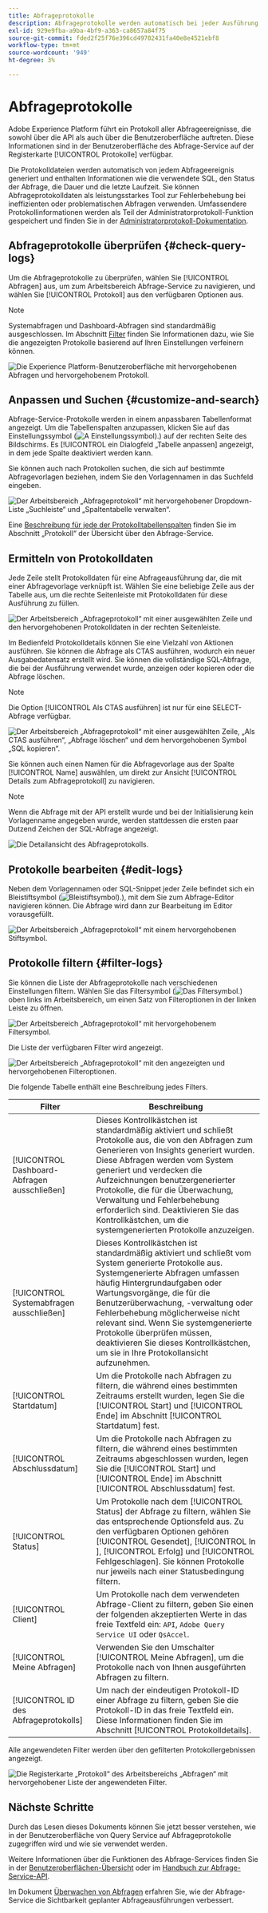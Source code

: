 ```yaml
---
title: Abfrageprotokolle
description: Abfrageprotokolle werden automatisch bei jeder Ausführung einer Abfrage generiert und stehen über die Benutzeroberfläche zur Fehlerbehebung zur Verfügung. In diesem Dokument wird beschrieben, wie Sie den Abschnitt Query Service-Protokolle der Benutzeroberfläche verwenden und darin navigieren.
exl-id: 929e9fba-a9ba-4bf9-a363-ca8657a84f75
source-git-commit: fded2f25f76e396cd49702431fa40e8e4521ebf8
workflow-type: tm+mt
source-wordcount: '949'
ht-degree: 3%

---
```


# Abfrageprotokolle

Adobe Experience Platform führt ein Protokoll aller Abfrageereignisse, die sowohl über die API als auch über die Benutzeroberfläche auftreten. Diese Informationen sind in der Benutzeroberfläche des Abfrage-Service auf der Registerkarte [!UICONTROL Protokolle] verfügbar.

Die Protokolldateien werden automatisch von jedem Abfrageereignis generiert und enthalten Informationen wie die verwendete SQL, den Status der Abfrage, die Dauer und die letzte Laufzeit. Sie können Abfrageprotokolldaten als leistungsstarkes Tool zur Fehlerbehebung bei ineffizienten oder problematischen Abfragen verwenden. Umfassendere Protokollinformationen werden als Teil der Administratorprotokoll-Funktion gespeichert und finden Sie in der [Administratorprotokoll-Dokumentation](../../landing/governance-privacy-security/audit-logs/overview.md).

## Abfrageprotokolle überprüfen {#check-query-logs}

Um die Abfrageprotokolle zu überprüfen, wählen Sie [!UICONTROL Abfragen] aus, um zum Arbeitsbereich Abfrage-Service zu navigieren, und wählen Sie [!UICONTROL Protokoll] aus den verfügbaren Optionen aus.

>[!NOTE]
>
>Systemabfragen und Dashboard-Abfragen sind standardmäßig ausgeschlossen. Im Abschnitt [Filter](#filter-logs) finden Sie Informationen dazu, wie Sie die angezeigten Protokolle basierend auf Ihren Einstellungen verfeinern können.

![Die Experience Platform-Benutzeroberfläche mit hervorgehobenen Abfragen und hervorgehobenem Protokoll.](../images/ui/query-log/logs.png)

## Anpassen und Suchen {#customize-and-search}

Abfrage-Service-Protokolle werden in einem anpassbaren Tabellenformat angezeigt. Um die Tabellenspalten anzupassen, klicken Sie auf das Einstellungssymbol (![A Einstellungssymbol).](/help/images/icons/column-settings.png)) auf der rechten Seite des Bildschirms. Es [!UICONTROL  ein Dialogfeld „Tabelle anpassen] angezeigt, in dem jede Spalte deaktiviert werden kann.

Sie können auch nach Protokollen suchen, die sich auf bestimmte Abfragevorlagen beziehen, indem Sie den Vorlagennamen in das Suchfeld eingeben.

![Der Arbeitsbereich „Abfrageprotokoll“ mit hervorgehobener Dropdown-Liste „Suchleiste“ und „Spaltentabelle verwalten“.](../images/ui/query-log/customize-logs.png)

Eine [Beschreibung für jede der Protokolltabellenspalten](./overview.md#log) finden Sie im Abschnitt „Protokoll“ der Übersicht über den Abfrage-Service.

## Ermitteln von Protokolldaten

Jede Zeile stellt Protokolldaten für eine Abfrageausführung dar, die mit einer Abfragevorlage verknüpft ist. Wählen Sie eine beliebige Zeile aus der Tabelle aus, um die rechte Seitenleiste mit Protokolldaten für diese Ausführung zu füllen.

![Der Arbeitsbereich „Abfrageprotokoll“ mit einer ausgewählten Zeile und den hervorgehobenen Protokolldaten in der rechten Seitenleiste.](../images/ui/query-log/log-details.png)

Im Bedienfeld Protokolldetails können Sie eine Vielzahl von Aktionen ausführen. Sie können die Abfrage als CTAS ausführen, wodurch ein neuer Ausgabedatensatz erstellt wird. Sie können die vollständige SQL-Abfrage, die bei der Ausführung verwendet wurde, anzeigen oder kopieren oder die Abfrage löschen.

>[!NOTE]
>
>Die Option [!UICONTROL Als CTAS ausführen] ist nur für eine SELECT-Abfrage verfügbar.

![Der Arbeitsbereich „Abfrageprotokoll“ mit einer ausgewählten Zeile, „Als CTAS ausführen“, „Abfrage löschen“ und dem hervorgehobenen Symbol „SQL kopieren“.](../images/ui/query-log/edit-output-dataset.png)

Sie können auch einen Namen für die Abfragevorlage aus der Spalte [!UICONTROL Name] auswählen, um direkt zur Ansicht [!UICONTROL Details zum Abfrageprotokoll] zu navigieren.

>[!NOTE]
>
>Wenn die Abfrage mit der API erstellt wurde und bei der Initialisierung kein Vorlagenname angegeben wurde, werden stattdessen die ersten paar Dutzend Zeichen der SQL-Abfrage angezeigt.

![Die Detailansicht des Abfrageprotokolls.](../images/ui/query-log/query-log-details.png)

## Protokolle bearbeiten {#edit-logs}

Neben dem Vorlagennamen oder SQL-Snippet jeder Zeile befindet sich ein Bleistiftsymbol (![Bleistiftsymbol).](/help/images/icons/edit.png)), mit dem Sie zum Abfrage-Editor navigieren können. Die Abfrage wird dann zur Bearbeitung im Editor vorausgefüllt.

![Der Arbeitsbereich „Abfrageprotokoll“ mit einem hervorgehobenen Stiftsymbol.](../images/ui/query-log/edit-query.png)

## Protokolle filtern {#filter-logs}

Sie können die Liste der Abfrageprotokolle nach verschiedenen Einstellungen filtern. Wählen Sie das Filtersymbol (![Das Filtersymbol.](/help/images/icons/filter.png)) oben links im Arbeitsbereich, um einen Satz von Filteroptionen in der linken Leiste zu öffnen.

![Der Arbeitsbereich „Abfrageprotokoll“ mit hervorgehobenem Filtersymbol.](../images/ui/query-log/log-filter.png)

Die Liste der verfügbaren Filter wird angezeigt.

![Der Arbeitsbereich „Abfrageprotokoll“ mit den angezeigten und hervorgehobenen Filteroptionen.](../images/ui/query-log/log-filter-settings.png)

Die folgende Tabelle enthält eine Beschreibung jedes Filters.

| Filter | Beschreibung |
| ------ | ----------- |
| [!UICONTROL Dashboard-Abfragen ausschließen] | Dieses Kontrollkästchen ist standardmäßig aktiviert und schließt Protokolle aus, die von den Abfragen zum Generieren von Insights generiert wurden. Diese Abfragen werden vom System generiert und verdecken die Aufzeichnungen benutzergenerierter Protokolle, die für die Überwachung, Verwaltung und Fehlerbehebung erforderlich sind. Deaktivieren Sie das Kontrollkästchen, um die systemgenerierten Protokolle anzuzeigen. |
| [!UICONTROL Systemabfragen ausschließen] | Dieses Kontrollkästchen ist standardmäßig aktiviert und schließt vom System generierte Protokolle aus. Systemgenerierte Abfragen umfassen häufig Hintergrundaufgaben oder Wartungsvorgänge, die für die Benutzerüberwachung, -verwaltung oder Fehlerbehebung möglicherweise nicht relevant sind. Wenn Sie systemgenerierte Protokolle überprüfen müssen, deaktivieren Sie dieses Kontrollkästchen, um sie in Ihre Protokollansicht aufzunehmen. |
| [!UICONTROL Startdatum] | Um die Protokolle nach Abfragen zu filtern, die während eines bestimmten Zeitraums erstellt wurden, legen Sie die [!UICONTROL Start] und [!UICONTROL Ende] im Abschnitt [!UICONTROL Startdatum] fest. |
| [!UICONTROL Abschlussdatum] | Um die Protokolle nach Abfragen zu filtern, die während eines bestimmten Zeitraums abgeschlossen wurden, legen Sie die [!UICONTROL Start] und [!UICONTROL Ende] im Abschnitt [!UICONTROL Abschlussdatum] fest. |
| [!UICONTROL Status] | Um Protokolle nach dem [!UICONTROL Status] der Abfrage zu filtern, wählen Sie das entsprechende Optionsfeld aus. Zu den verfügbaren Optionen gehören [!UICONTROL Gesendet], [!UICONTROL In ], [!UICONTROL Erfolg] und [!UICONTROL Fehlgeschlagen]. Sie können Protokolle nur jeweils nach einer Statusbedingung filtern. |
| [!UICONTROL Client] | Um Protokolle nach dem verwendeten Abfrage-Client zu filtern, geben Sie einen der folgenden akzeptierten Werte in das freie Textfeld ein: `API`, `Adobe Query Service UI` oder `QsAccel`. |
| [!UICONTROL Meine Abfragen] | Verwenden Sie den Umschalter [!UICONTROL Meine Abfragen], um die Protokolle nach von Ihnen ausgeführten Abfragen zu filtern. |
| [!UICONTROL ID des Abfrageprotokolls] | Um nach der eindeutigen Protokoll-ID einer Abfrage zu filtern, geben Sie die Protokoll-ID in das freie Textfeld ein. Diese Informationen finden Sie im Abschnitt [!UICONTROL Protokolldetails]. |

Alle angewendeten Filter werden über den gefilterten Protokollergebnissen angezeigt.

![Die Registerkarte „Protokoll“ des Arbeitsbereichs „Abfragen“ mit hervorgehobener Liste der angewendeten Filter.](../images/ui/query-log/applied-log-filters.png)

## Nächste Schritte

Durch das Lesen dieses Dokuments können Sie jetzt besser verstehen, wie in der Benutzeroberfläche von Query Service auf Abfrageprotokolle zugegriffen wird und wie sie verwendet werden.

Weitere Informationen über die Funktionen des Abfrage-Services finden Sie in der [Benutzeroberflächen-Übersicht](./overview.md) oder im [Handbuch zur Abfrage-Service-API](../api/getting-started.md).

Im Dokument [Überwachen von Abfragen](./monitor-queries.md) erfahren Sie, wie der Abfrage-Service die Sichtbarkeit geplanter Abfrageausführungen verbessert.
